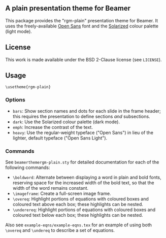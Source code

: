 ## A plain presentation theme for Beamer

This package provides the "rgm-plain" presentation theme for Beamer.
It uses the freely-available
[Open Sans](http://www.google.com/fonts/specimen/Open+Sans) font and the
[Solarized](http://ethanschoonover.com/solarized) colour palette (light mode).

## License

This work is made available under the BSD 2-Clause license (see `LICENSE`).

## Usage

    \usetheme{rgm-plain}

### Options

* `bars`: Show section names and dots for each slide in the frame header;
  this requires the presentation to define sections *and* subsections.
* `dark`: Use the Solarized colour palette (dark mode).
* `emph`: Increase the contrast of the text.
* `heavy`: Use the regular-weight typeface ("Open Sans") in lieu of the
  lighter, default typeface ("Open Sans Light").

### Commands

See `beamerthemergm-plain.sty` for detailed documentation for each of the
following commands:

* `\boldword`: Alternate between displaying a word in plain and bold fonts,
  reserving space for the increased width of the bold text, so that the width
  of the word remains constant.
* `\imageframe`: Create a full-screen image frame.
* `\overeq`: Highlight portions of equations with coloured boxes and coloured
  text above each box; these highlights can be nested.
* `\underereq`: Highlight portions of equations with coloured boxes and
  coloured text below each box; these highlights can be nested.

Also see `example-eqns/example-eqns.tex` for an example of using both
`\overeq` and `\undereq` to describe a set of equations.
